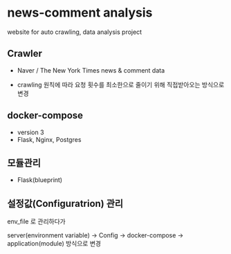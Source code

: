 news-comment analysis
=====================
website for auto crawling, data analysis project


## Crawler
- Naver / The New York Times news & comment data

- crawling 원칙에 따라 요청 횟수를 최소한으로 줄이기 위해 직접받아오는 방식으로 변경

## docker-compose
- version 3
- Flask, Nginx, Postgres

## 모듈관리
- Flask(blueprint)

## 설정값(Configuratrion) 관리
env_file 로 관리하다가

server(environment variable) -> Config -> docker-compose -> application(module)
방식으로 변경
